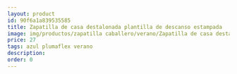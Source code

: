 ```yaml
---
layout: product
id: 90f6a1a839535585
title: Zapatilla de casa destalonada plantilla de descanso estampada
image: img/productos/zapatilla caballero/verano/Zapatilla de casa destalonada plantilla de descanso estampada=27=azul plumaflex verano.webp
price: 27
tags: azul plumaflex verano
description: 
order: 0
---
```

